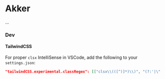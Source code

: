 # Akker

...

### Dev

#### TailwindCSS

For proper `clsx` IntelliSense in VSCode, add the following to your `settings.json`:

```json
"tailwindCSS.experimental.classRegex": [["clsx\\(([^)]*)\\)", "(?:'|\"|`)([^']*)(?:'|\"|`)"]]
```
